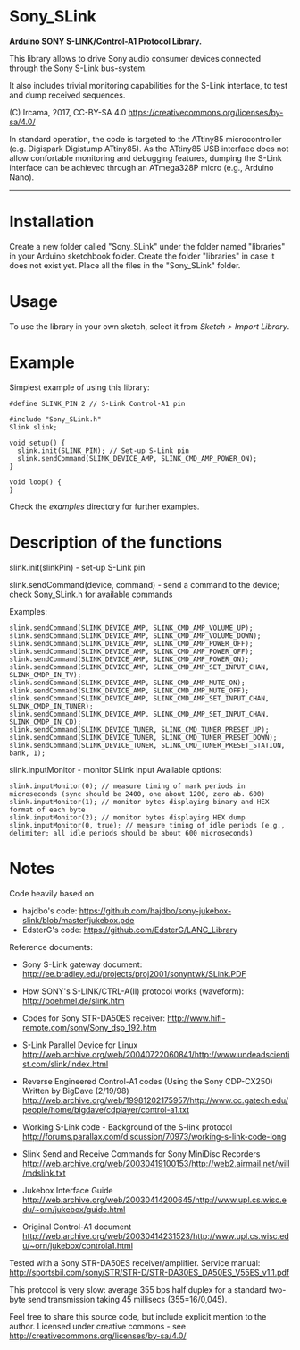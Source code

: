 # Sony_SLink

**Arduino SONY S-LINK/Control-A1 Protocol Library.**

This library allows to drive Sony audio consumer devices connected through the
Sony S-Link bus-system.

It also includes trivial monitoring capabilities for the S-Link interface, to test
and dump received sequences.

(C) Ircama, 2017, CC-BY-SA 4.0
https://creativecommons.org/licenses/by-sa/4.0/

In standard operation, the code is targeted to the ATtiny85 microcontroller (e.g.
Digispark Digistump ATtiny85). As the ATtiny85 USB interface does not allow confortable
monitoring and debugging features, dumping the S-Link interface can be achieved through
an ATmega328P micro (e.g., Arduino Nano).

-------------------------------------------------------------------------------------------------------------------

# Installation
Create a new folder called "Sony_SLink" under the folder named "libraries" in your Arduino sketchbook folder.
Create the folder "libraries" in case it does not exist yet. Place all the files in the "Sony_SLink" folder.

# Usage
To use the library in your own sketch, select it from *Sketch > Import Library*.

# Example

Simplest example of using this library:

```
#define SLINK_PIN 2 // S-Link Control-A1 pin

#include "Sony_SLink.h"
Slink slink;

void setup() {
  slink.init(SLINK_PIN); // Set-up S-Link pin
  slink.sendCommand(SLINK_DEVICE_AMP, SLINK_CMD_AMP_POWER_ON);
}

void loop() {
}
```

Check the *examples* directory for further examples.

# Description of the functions

slink.init(slinkPin) - set-up S-Link pin

slink.sendCommand(device, command) - send a command to the device; check Sony_SLink.h for available commands

Examples:
```
slink.sendCommand(SLINK_DEVICE_AMP, SLINK_CMD_AMP_VOLUME_UP);
slink.sendCommand(SLINK_DEVICE_AMP, SLINK_CMD_AMP_VOLUME_DOWN);
slink.sendCommand(SLINK_DEVICE_AMP, SLINK_CMD_AMP_POWER_OFF);
slink.sendCommand(SLINK_DEVICE_AMP, SLINK_CMD_AMP_POWER_OFF);
slink.sendCommand(SLINK_DEVICE_AMP, SLINK_CMD_AMP_POWER_ON);
slink.sendCommand(SLINK_DEVICE_AMP, SLINK_CMD_AMP_SET_INPUT_CHAN, SLINK_CMDP_IN_TV);
slink.sendCommand(SLINK_DEVICE_AMP, SLINK_CMD_AMP_MUTE_ON);
slink.sendCommand(SLINK_DEVICE_AMP, SLINK_CMD_AMP_MUTE_OFF);
slink.sendCommand(SLINK_DEVICE_AMP, SLINK_CMD_AMP_SET_INPUT_CHAN, SLINK_CMDP_IN_TUNER);
slink.sendCommand(SLINK_DEVICE_AMP, SLINK_CMD_AMP_SET_INPUT_CHAN, SLINK_CMDP_IN_CD);
slink.sendCommand(SLINK_DEVICE_TUNER, SLINK_CMD_TUNER_PRESET_UP);
slink.sendCommand(SLINK_DEVICE_TUNER, SLINK_CMD_TUNER_PRESET_DOWN);
slink.sendCommand(SLINK_DEVICE_TUNER, SLINK_CMD_TUNER_PRESET_STATION, bank, 1);
```

slink.inputMonitor - monitor SLink input
Available options:
```
slink.inputMonitor(0); // measure timing of mark periods in microseconds (sync should be 2400, one about 1200, zero ab. 600)
slink.inputMonitor(1); // monitor bytes displaying binary and HEX format of each byte
slink.inputMonitor(2); // monitor bytes displaying HEX dump
slink.inputMonitor(0, true); // measure timing of idle periods (e.g., delimiter; all idle periods should be about 600 microseconds)
```

# Notes

  Code heavily based on
  - hajdbo's code:
    https://github.com/hajdbo/sony-jukebox-slink/blob/master/jukebox.pde
  - EdsterG's code:
    https://github.com/EdsterG/LANC_Library

  Reference documents:
  - Sony S-Link gateway document:
    http://ee.bradley.edu/projects/proj2001/sonyntwk/SLink.PDF

  - How SONY's S-LINK/CTRL-A(II) protocol works (waveform):
    http://boehmel.de/slink.htm

  - Codes for Sony STR-DA50ES receiver:
    http://www.hifi-remote.com/sony/Sony_dsp_192.htm

  - S-Link Parallel Device for Linux
    http://web.archive.org/web/20040722060841/http://www.undeadscientist.com/slink/index.html

  - Reverse Engineered Control-A1 codes (Using the Sony CDP-CX250) Written by BigDave (2/19/98)
    http://web.archive.org/web/19981202175957/http://www.cc.gatech.edu/people/home/bigdave/cdplayer/control-a1.txt

  - Working S-Link code - Background of the S-link protocol
    http://forums.parallax.com/discussion/70973/working-s-link-code-long

  - Slink Send and Receive Commands for Sony MiniDisc Recorders
    http://web.archive.org/web/20030419100153/http://web2.airmail.net/will/mdslink.txt

  - Jukebox Interface Guide
    http://web.archive.org/web/20030414200645/http://www.upl.cs.wisc.edu/~orn/jukebox/guide.html

  - Original Control-A1 document
    http://web.archive.org/web/20030414231523/http://www.upl.cs.wisc.edu/~orn/jukebox/controla1.html

  Tested with a Sony STR-DA50ES receiver/amplifier.
  Service manual: http://sportsbil.com/sony/STR/STR-D/STR-DA30ES_DA50ES_V55ES_v1.1.pdf
  
  This protocol is very slow: average 355 bps half duplex for a standard two-byte send transmission taking 45 millisecs (355=16/0,045).

  Feel free to share this source code, but include explicit mention to the author.
  Licensed under creative commons - see http://creativecommons.org/licenses/by-sa/4.0/
